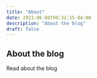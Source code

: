 ```yaml
---
title: "About"
date: 2023-06-08T00:32:15-04:00
description: "About the blog"
draft: false
---
```


## About the blog
Read about the blog